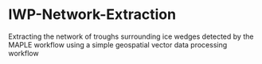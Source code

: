 # IWP-Network-Extraction
Extracting the network of troughs surrounding ice wedges detected by the MAPLE workflow using a simple geospatial vector data processing workflow
